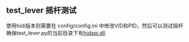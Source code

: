 ## test_lever 摇杆测试
使用hidi版本则需要在 config/config.ini 中修改VID和PID，然后可以测试摇杆    
确保test_lever.py的当前目录下有[hidapi.dll](https://github.com/libusb/hidapi)